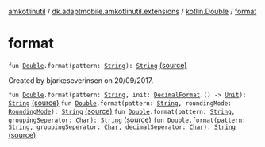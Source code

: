 [amkotlinutil](../../index.md) / [dk.adaptmobile.amkotlinutil.extensions](../index.md) / [kotlin.Double](index.md) / [format](./format.md)

# format

`fun `[`Double`](https://kotlinlang.org/api/latest/jvm/stdlib/kotlin/-double/index.html)`.format(pattern: `[`String`](https://kotlinlang.org/api/latest/jvm/stdlib/kotlin/-string/index.html)`): `[`String`](https://kotlinlang.org/api/latest/jvm/stdlib/kotlin/-string/index.html) [(source)](https://github.com/adaptmobile-organization/amkotlinutil/tree/master/amkotlinutil/src/main/java/dk/adaptmobile/amkotlinutil/extensions/DoubleExtensions.kt#L12)

Created by bjarkeseverinsen on 20/09/2017.

`fun `[`Double`](https://kotlinlang.org/api/latest/jvm/stdlib/kotlin/-double/index.html)`.format(pattern: `[`String`](https://kotlinlang.org/api/latest/jvm/stdlib/kotlin/-string/index.html)`, init: `[`DecimalFormat`](https://developer.android.com/reference/java/text/DecimalFormat.html)`.() -> `[`Unit`](https://kotlinlang.org/api/latest/jvm/stdlib/kotlin/-unit/index.html)`): `[`String`](https://kotlinlang.org/api/latest/jvm/stdlib/kotlin/-string/index.html) [(source)](https://github.com/adaptmobile-organization/amkotlinutil/tree/master/amkotlinutil/src/main/java/dk/adaptmobile/amkotlinutil/extensions/DoubleExtensions.kt#L17)
`fun `[`Double`](https://kotlinlang.org/api/latest/jvm/stdlib/kotlin/-double/index.html)`.format(pattern: `[`String`](https://kotlinlang.org/api/latest/jvm/stdlib/kotlin/-string/index.html)`, roundingMode: `[`RoundingMode`](https://developer.android.com/reference/java/math/RoundingMode.html)`): `[`String`](https://kotlinlang.org/api/latest/jvm/stdlib/kotlin/-string/index.html) [(source)](https://github.com/adaptmobile-organization/amkotlinutil/tree/master/amkotlinutil/src/main/java/dk/adaptmobile/amkotlinutil/extensions/DoubleExtensions.kt#L23)
`fun `[`Double`](https://kotlinlang.org/api/latest/jvm/stdlib/kotlin/-double/index.html)`.format(pattern: `[`String`](https://kotlinlang.org/api/latest/jvm/stdlib/kotlin/-string/index.html)`, groupingSeperator: `[`Char`](https://kotlinlang.org/api/latest/jvm/stdlib/kotlin/-char/index.html)`): `[`String`](https://kotlinlang.org/api/latest/jvm/stdlib/kotlin/-string/index.html) [(source)](https://github.com/adaptmobile-organization/amkotlinutil/tree/master/amkotlinutil/src/main/java/dk/adaptmobile/amkotlinutil/extensions/DoubleExtensions.kt#L29)
`fun `[`Double`](https://kotlinlang.org/api/latest/jvm/stdlib/kotlin/-double/index.html)`.format(pattern: `[`String`](https://kotlinlang.org/api/latest/jvm/stdlib/kotlin/-string/index.html)`, groupingSeperator: `[`Char`](https://kotlinlang.org/api/latest/jvm/stdlib/kotlin/-char/index.html)`, decimalSeperator: `[`Char`](https://kotlinlang.org/api/latest/jvm/stdlib/kotlin/-char/index.html)`): `[`String`](https://kotlinlang.org/api/latest/jvm/stdlib/kotlin/-string/index.html) [(source)](https://github.com/adaptmobile-organization/amkotlinutil/tree/master/amkotlinutil/src/main/java/dk/adaptmobile/amkotlinutil/extensions/DoubleExtensions.kt#L36)